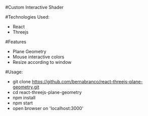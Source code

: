 #Custom Interactive Shader

#Technologies Used:
- React
- Threejs

#Features
- Plane Geometry
- Mouse interactive colors
- Resize according to window

#Usage:
- git clone https://github.com/bernabranco/react-threejs-plane-geometry.git
- cd react-threejs-plane-geometry
- npm install
- npm start
- open browser on 'localhost:3000'


